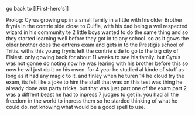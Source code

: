 go back to [[First-hero's]]

Prolog:  Cyrus growing up in a small family in a little with his older Brother frynis in the contrie side close to Culfia, with his dad being a wel respected wizard in his community te 2 little boys wanted to do the same thing and so they started learning well before they got in to any school. so as it gows the older brother does the entrens exam and gets in to the Prestigis school of Tritis. withs this young frynis left the contrie side to go to the big city of Elslest. only gowing back for about 11 weeks to see his family. but Cyrus was not gonne do noting now he was learing with his brother before this so now he wil just do it on his owen. for 4 year he studied al kinde of stuff as long as it had any magic to it. and finley when he turen 14 he cloud try the exam, its felt like a joke to him the stuff that was on this test was thing he already done ass party tricks. but that was just part one of the exam part 2 was a diffrent beast he had to inpress 7 judges to get in. you had all the freedom in the world to inpress them so he starded thinking of what he could do. not knowing what would be a good spell to use.